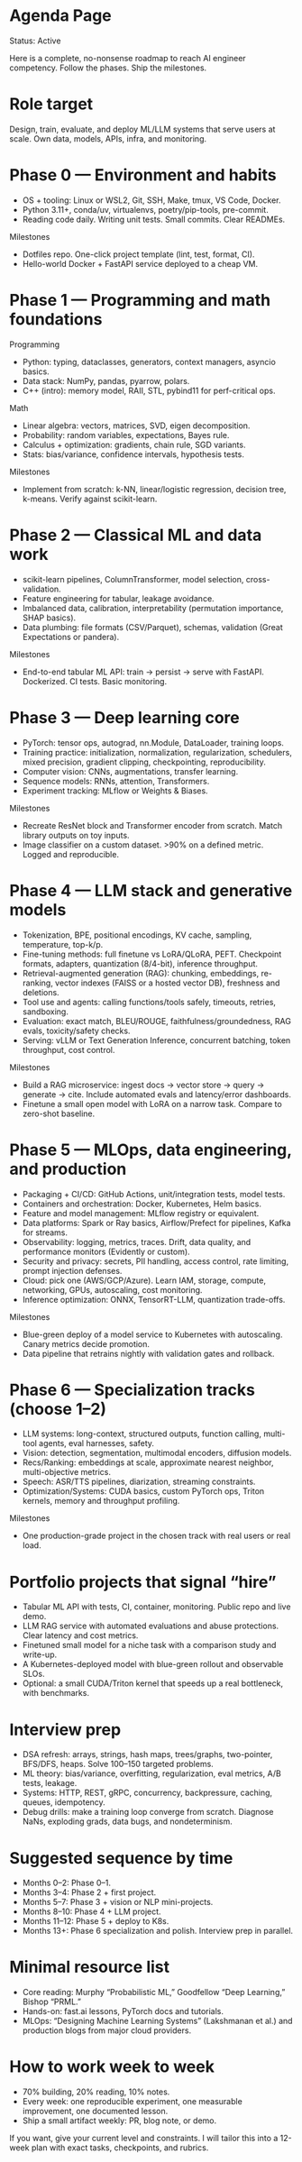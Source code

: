 # Agenda Page

Status: Active

Here is a complete, no-nonsense roadmap to reach AI engineer competency. Follow the phases. Ship the milestones.

# Role target

Design, train, evaluate, and deploy ML/LLM systems that serve users at scale. Own data, models, APIs, infra, and monitoring.

# Phase 0 — Environment and habits

- OS + tooling: Linux or WSL2, Git, SSH, Make, tmux, VS Code, Docker.
- Python 3.11+, conda/uv, virtualenvs, poetry/pip-tools, pre-commit.
- Reading code daily. Writing unit tests. Small commits. Clear READMEs.

Milestones

- Dotfiles repo. One-click project template (lint, test, format, CI).
- Hello-world Docker + FastAPI service deployed to a cheap VM.

# Phase 1 — Programming and math foundations

Programming

- Python: typing, dataclasses, generators, context managers, asyncio basics.
- Data stack: NumPy, pandas, pyarrow, polars.
- C++ (intro): memory model, RAII, STL, pybind11 for perf-critical ops.

Math

- Linear algebra: vectors, matrices, SVD, eigen decomposition.
- Probability: random variables, expectations, Bayes rule.
- Calculus + optimization: gradients, chain rule, SGD variants.
- Stats: bias/variance, confidence intervals, hypothesis tests.

Milestones

- Implement from scratch: k-NN, linear/logistic regression, decision tree, k-means. Verify against scikit-learn.

# Phase 2 — Classical ML and data work

- scikit-learn pipelines, ColumnTransformer, model selection, cross-validation.
- Feature engineering for tabular, leakage avoidance.
- Imbalanced data, calibration, interpretability (permutation importance, SHAP basics).
- Data plumbing: file formats (CSV/Parquet), schemas, validation (Great Expectations or pandera).

Milestones

- End-to-end tabular ML API: train → persist → serve with FastAPI. Dockerized. CI tests. Basic monitoring.

# Phase 3 — Deep learning core

- PyTorch: tensor ops, autograd, nn.Module, DataLoader, training loops.
- Training practice: initialization, normalization, regularization, schedulers, mixed precision, gradient clipping, checkpointing, reproducibility.
- Computer vision: CNNs, augmentations, transfer learning.
- Sequence models: RNNs, attention, Transformers.
- Experiment tracking: MLflow or Weights & Biases.

Milestones

- Recreate ResNet block and Transformer encoder from scratch. Match library outputs on toy inputs.
- Image classifier on a custom dataset. >90% on a defined metric. Logged and reproducible.

# Phase 4 — LLM stack and generative models

- Tokenization, BPE, positional encodings, KV cache, sampling, temperature, top-k/p.
- Fine-tuning methods: full finetune vs LoRA/QLoRA, PEFT. Checkpoint formats, adapters, quantization (8/4-bit), inference throughput.
- Retrieval-augmented generation (RAG): chunking, embeddings, re-ranking, vector indexes (FAISS or a hosted vector DB), freshness and deletions.
- Tool use and agents: calling functions/tools safely, timeouts, retries, sandboxing.
- Evaluation: exact match, BLEU/ROUGE, faithfulness/groundedness, RAG evals, toxicity/safety checks.
- Serving: vLLM or Text Generation Inference, concurrent batching, token throughput, cost control.

Milestones

- Build a RAG microservice: ingest docs → vector store → query → generate → cite. Include automated evals and latency/error dashboards.
- Finetune a small open model with LoRA on a narrow task. Compare to zero-shot baseline.

# Phase 5 — MLOps, data engineering, and production

- Packaging + CI/CD: GitHub Actions, unit/integration tests, model tests.
- Containers and orchestration: Docker, Kubernetes, Helm basics.
- Feature and model management: MLflow registry or equivalent.
- Data platforms: Spark or Ray basics, Airflow/Prefect for pipelines, Kafka for streams.
- Observability: logging, metrics, traces. Drift, data quality, and performance monitors (Evidently or custom).
- Security and privacy: secrets, PII handling, access control, rate limiting, prompt injection defenses.
- Cloud: pick one (AWS/GCP/Azure). Learn IAM, storage, compute, networking, GPUs, autoscaling, cost monitoring.
- Inference optimization: ONNX, TensorRT-LLM, quantization trade-offs.

Milestones

- Blue-green deploy of a model service to Kubernetes with autoscaling. Canary metrics decide promotion.
- Data pipeline that retrains nightly with validation gates and rollback.

# Phase 6 — Specialization tracks (choose 1–2)

- LLM systems: long-context, structured outputs, function calling, multi-tool agents, eval harnesses, safety.
- Vision: detection, segmentation, multimodal encoders, diffusion models.
- Recs/Ranking: embeddings at scale, approximate nearest neighbor, multi-objective metrics.
- Speech: ASR/TTS pipelines, diarization, streaming constraints.
- Optimization/Systems: CUDA basics, custom PyTorch ops, Triton kernels, memory and throughput profiling.

Milestones

- One production-grade project in the chosen track with real users or real load.

# Portfolio projects that signal “hire”

- Tabular ML API with tests, CI, container, monitoring. Public repo and live demo.
- LLM RAG service with automated evaluations and abuse protections. Clear latency and cost metrics.
- Finetuned small model for a niche task with a comparison study and write-up.
- A Kubernetes-deployed model with blue-green rollout and observable SLOs.
- Optional: a small CUDA/Triton kernel that speeds up a real bottleneck, with benchmarks.

# Interview prep

- DSA refresh: arrays, strings, hash maps, trees/graphs, two-pointer, BFS/DFS, heaps. Solve 100–150 targeted problems.
- ML theory: bias/variance, overfitting, regularization, eval metrics, A/B tests, leakage.
- Systems: HTTP, REST, gRPC, concurrency, backpressure, caching, queues, idempotency.
- Debug drills: make a training loop converge from scratch. Diagnose NaNs, exploding grads, data bugs, and nondeterminism.

# Suggested sequence by time

- Months 0–2: Phase 0–1.
- Months 3–4: Phase 2 + first project.
- Months 5–7: Phase 3 + vision or NLP mini-projects.
- Months 8–10: Phase 4 + LLM project.
- Months 11–12: Phase 5 + deploy to K8s.
- Months 13+: Phase 6 specialization and polish. Interview prep in parallel.

# Minimal resource list

- Core reading: Murphy “Probabilistic ML,” Goodfellow “Deep Learning,” Bishop “PRML.”
- Hands-on: fast.ai lessons, PyTorch docs and tutorials.
- MLOps: “Designing Machine Learning Systems” (Lakshmanan et al.) and production blogs from major cloud providers.

# How to work week to week

- 70% building, 20% reading, 10% notes.
- Every week: one reproducible experiment, one measurable improvement, one documented lesson.
- Ship a small artifact weekly: PR, blog note, or demo.

If you want, give your current level and constraints. I will tailor this into a 12-week plan with exact tasks, checkpoints, and rubrics.
